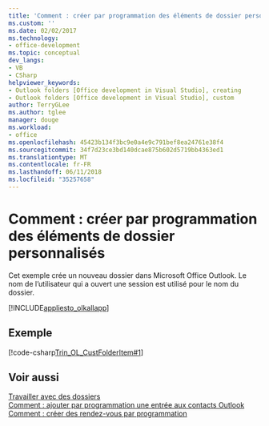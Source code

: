 ```yaml
---
title: 'Comment : créer par programmation des éléments de dossier personnalisés'
ms.custom: ''
ms.date: 02/02/2017
ms.technology:
- office-development
ms.topic: conceptual
dev_langs:
- VB
- CSharp
helpviewer_keywords:
- Outlook folders [Office development in Visual Studio], creating
- Outlook folders [Office development in Visual Studio], custom
author: TerryGLee
ms.author: tglee
manager: douge
ms.workload:
- office
ms.openlocfilehash: 45423b134f3bc9e0a4e9c791bef8ea24761e38f4
ms.sourcegitcommit: 34f7d23ce3bd140dcae875b602d5719bb4363ed1
ms.translationtype: MT
ms.contentlocale: fr-FR
ms.lasthandoff: 06/11/2018
ms.locfileid: "35257658"
---
```

# <a name="how-to-programmatically-create-custom-folder-items"></a>Comment : créer par programmation des éléments de dossier personnalisés
  Cet exemple crée un nouveau dossier dans Microsoft Office Outlook. Le nom de l’utilisateur qui a ouvert une session est utilisé pour le nom du dossier.  
  
 [!INCLUDE[appliesto_olkallapp](../vsto/includes/appliesto-olkallapp-md.md)]  
  
## <a name="example"></a>Exemple  
 [!code-csharp[Trin_OL_CustFolderItem#1](../vsto/codesnippet/CSharp/Trin_OL_CustFolderItem/thisaddin.cs#1)]  
  
## <a name="see-also"></a>Voir aussi  
 [Travailler avec des dossiers](../vsto/working-with-folders.md)   
 [Comment : ajouter par programmation une entrée aux contacts Outlook](../vsto/how-to-programmatically-add-an-entry-to-outlook-contacts.md)   
 [Comment : créer des rendez-vous par programmation](../vsto/how-to-programmatically-create-appointments.md)  
  
  
